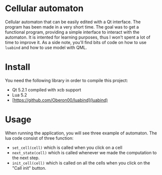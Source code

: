 Cellular automaton
==================

Cellular automaton that can be easily edited with a Qt interface.
The program has been made in a very short time.
The goal was to get a functional program, providing a simple interface to interact with the automaton.
It is intented for learning purposes, thus I won't spent a lot of time to improve it.
As a side note, you'll find bits of code on how to use `luabind` and how to use model with QML.

Install
=======

You need the following library in order to compile this project:
 * Qt 5.2.1 compiled with xcb support
 * Lua 5.2
 * [https://github.com/Oberon00/luabind](luabind)


Usage
=====

When running the application, you will see three example of automaton. The lua code consist of three function:
 * `set_cell(cell)` which is called when you click on a cell
 * `next_state(cell)` which is called whenever we made the computation to the next step.
 * `init_cell(cell)` which is called on all the cells when you click on the "Call init" button.
